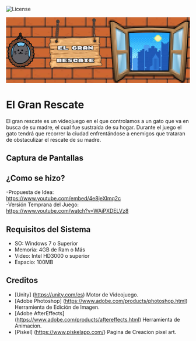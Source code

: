 ![License](https://img.shields.io/badge/License-Unity-brightgreen)
<p align="center"><img src="portada.png" height="180" width="550"></p>

# <b>El Gran Rescate</b>
El gran rescate es un videojuego en el que controlamos a un gato que va en busca de su madre, el cual fue sustraída de su hogar. Durante el juego el gato tendrá que recorrer la ciudad enfrentándose a enemigos que trataran de obstaculizar el rescate de su madre.
<br>

## <b>Captura de Pantallas</b>

## <b>¿Como se hizo?</b>

-Propuesta de Idea:<br>
  https://www.youtube.com/embed/4e8jeXlmq2c<br>
-Versión Temprana del Juego:<br>
  https://www.youtube.com/watch?v=WAiPXDELVz8<br>
  
  
## <b>Requisitos del Sistema</b>
- SO: Windows 7 o Superior
- Memoria: 4GB de Ram o Más
- Video: Intel HD3000 o superior
- Espacio: 100MB

## <b>Creditos</b>
  - [Unity] (https://unity.com/es) Motor de Videojuego.
  - [Adobe Photoshop] (https://www.adobe.com/products/photoshop.html) Herramienta de Edición de Imagen.
  - [Adobe AfterEffects] (https://www.adobe.com/products/aftereffects.html) Herramienta de Animacion.
  - [Piskel] (https://www.piskelapp.com/) Pagina de Creacion pixel art.
